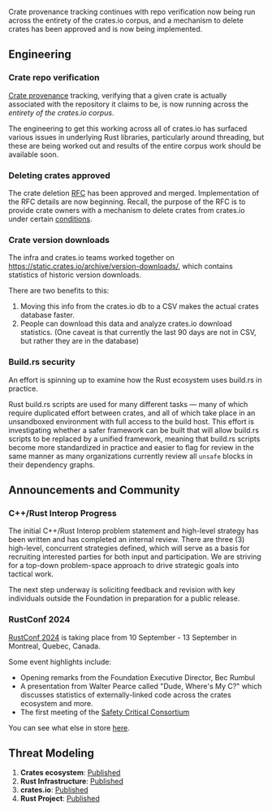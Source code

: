 Crate provenance tracking continues with repo verification now being run across the entirety of the crates.io corpus, and a mechanism to delete crates has been approved and is now being implemented.

## Engineering

### Crate repo verification

[Crate provenance](https://lawngno.me/blog/2024/06/10/divine-provenance.html) tracking, verifying that a given crate is actually associated with the repository it claims to be, is now running across the *entirety of the crates.io corpus*.

The engineering to get this working across all of crates.io has surfaced various issues in underlying Rust libraries, particularly around threading, but these are being worked out and results of the entire corpus work should be available soon.

### Deleting crates approved

The crate deletion [RFC](https://github.com/rust-lang/rfcs/pull/3660) has been approved and merged. Implementation of the RFC details are now beginning. Recall, the purpose of the RFC is to provide crate owners with a mechanism to delete crates from crates.io under certain [conditions](https://github.com/Turbo87/rust-rfcs/blob/crates-io/crate-deletions/text/3660-crates-io-crate-deletions.md#proposal).

### Crate version downloads

The infra and crates.io teams worked together on https://static.crates.io/archive/version-downloads/, which contains statistics of historic version downloads. 

There are two benefits to this:

1. Moving this info from the crates.io db to a CSV makes the actual crates database faster.
2. People can download this data and analyze crates.io download statistics. (One caveat is that currently the last 90 days are not in CSV, but rather they are in the database)

### Build.rs security

An effort is spinning up to examine how the Rust ecosystem uses build.rs in practice.

Rust build.rs scripts are used for many different tasks — many of which require duplicated effort between crates, and all of which take place in an unsandboxed environment with full access to the build host. This effort is investigating whether a safer framework can be built that will allow build.rs scripts to be replaced by a unified framework, meaning that build.rs scripts become more standardized in practice and easier to flag for review in the same manner as many organizations currently review all `unsafe` blocks in their dependency graphs.

## Announcements and Community

### C++/Rust Interop Progress

The initial C++/Rust Interop problem statement and high-level strategy has been written and has completed an internal review. There are three (3) high-level, concurrent strategies defined, which will serve as a basis for recruiting interested parties for both input and participation. We are striving for a top-down problem-space approach to drive strategic goals into tactical work.

The next step underway is soliciting feedback and revision with key individuals outside the Foundation in preparation for a public release.

### RustConf 2024

[RustConf 2024](https://rustconf.com/) is taking place from 10 September - 13 September in Montreal, Quebec, Canada.

Some event highlights include:

- Opening remarks from the Foundation Executive Director, Bec Rumbul
- A presentation from Walter Pearce called "Dude, Where's My C?" which discusses statistics of externally-linked code across the crates ecosystem and more.
- The first meeting of the [Safety Critical Consortium](https://foundation.rust-lang.org/news/announcing-the-safety-critical-rust-consortium/)

You can see what else in store [here](https://foundation.rust-lang.org/news/what-s-in-store-at-rustconf-2024/).

## Threat Modeling

1. **Crates ecosystem**: [Published](https://drive.google.com/file/d/1YxpJ0W5eqat2Y3ZfbdwKm_AoNhX3hIj_/)
2. **Rust Infrastructure**: [Published](https://docs.google.com/document/d/10Qlf8lk7VbpWhA0wHqJj4syYuUVr8rkGVM-k2qkb0QE/)
3. **crates.io**: [Published](https://docs.google.com/document/d/1krEL8zccid44ojS2vqxH4HRCD-bPzC7tLfcDhc5QekI/)
4. **Rust Project**: [Published](https://docs.google.com/document/d/1kpUUYekiiZRARk_EDQ7merBLmwp301yCE28MkQH-x8k/)